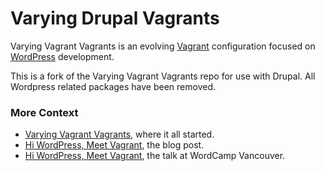 # Varying Drupal Vagrants

Varying Vagrant Vagrants is an evolving [Vagrant](http://vagrantup.com) configuration focused on [WordPress](http://wordpress.org) development.

This is a fork of the Varying Vagrant Vagrants repo for use with Drupal. All Wordpress related packages have been removed. 


### More Context

* [Varying Vagrant Vagrants](http://jeremyfelt.com/code/2012/12/11/varying-vagrant-vagrants/), where it all started.
* [Hi WordPress, Meet Vagrant](http://jeremyfelt.com/code/2013/04/08/hi-wordpress-meet-vagrant/), the blog post.
* [Hi WordPress, Meet Vagrant](http://wordpress.tv/2013/10/19/jeremy-felt-hi-wordpress-meet-vagrant/), the talk at WordCamp Vancouver.
